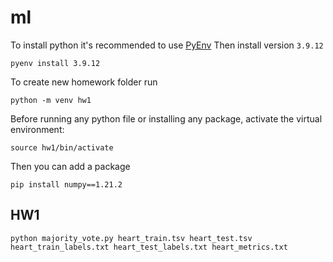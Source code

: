 # ml

To install python it's recommended to use [PyEnv](https://github.com/pyenv/pyenv)
Then install version `3.9.12`
```
pyenv install 3.9.12
```

To create new homework folder run
```
python -m venv hw1
```

Before running any python file or installing any package, activate the virtual environment:
```
source hw1/bin/activate
```

Then you can add a package
```
pip install numpy==1.21.2
```

## HW1

```
python majority_vote.py heart_train.tsv heart_test.tsv heart_train_labels.txt heart_test_labels.txt heart_metrics.txt
```